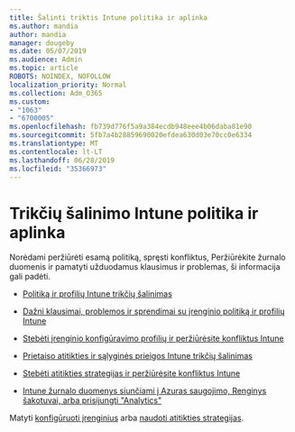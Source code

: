 ```yaml
---
title: Šalinti triktis Intune politika ir aplinka
ms.author: mandia
author: mandia
manager: dougeby
ms.date: 05/07/2019
ms.audience: Admin
ms.topic: article
ROBOTS: NOINDEX, NOFOLLOW
localization_priority: Normal
ms.collection: Adm_O365
ms.custom:
- "1063"
- "6700005"
ms.openlocfilehash: fb739d776f5a9a384ecdb948eee4b06daba81e90
ms.sourcegitcommit: 5fb7a4b28859690020efdea630d03e70cc0e6334
ms.translationtype: MT
ms.contentlocale: lt-LT
ms.lasthandoff: 06/28/2019
ms.locfileid: "35366973"
---
```

# <a name="troubleshooting-intune-policy-and-profiles"></a>Trikčių šalinimo Intune politika ir aplinka

Norėdami peržiūrėti esamą politiką, spręsti konfliktus, Peržiūrėkite žurnalo duomenis ir pamatyti užduodamus klausimus ir problemas, ši informacija gali padėti.

- [Politiką ir profilių Intune trikčių šalinimas](https://docs.microsoft.com/intune/troubleshoot-policies-in-microsoft-intune)

- [Dažni klausimai, problemos ir sprendimai su įrenginio politiką ir profilių Intune](https://docs.microsoft.com/intune/device-profile-troubleshoot)

- [Stebėti įrenginio konfigūravimo profilių ir peržiūrėsite konfliktus Intune](https://docs.microsoft.com/intune/device-profile-monitor)

- [Prietaiso atitikties ir sąlyginės prieigos Intune trikčių šalinimas](https://docs.microsoft.com/intune/troubleshoot-conditional-access)

- [Stebėti atitikties strategijas ir peržiūrėsite konfliktus Intune](https://docs.microsoft.com/intune/compliance-policy-monitor)

- [Intune žurnalo duomenys siunčiami į Azuras saugojimo, Renginys šakotuvai, arba prisijungti "Analytics"](https://docs.microsoft.com/intune/review-logs-using-azure-monitor)

Matyti [konfigūruoti įrenginius](https://docs.microsoft.com/intune/device-profiles) arba [naudoti atitikties strategijas](https://docs.microsoft.com/intune/device-compliance-get-started).